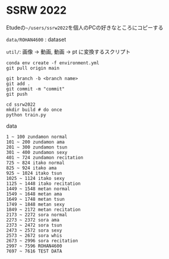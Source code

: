 # SSRW 2022

Etudeの`~/users/ssrw2022`を個人のPCの好きなところにコピーする

`data/ROHAN4600` : dataset

`util/`: 画像 -> 動画, 動画 -> pt に変換するスクリプト

```
conda env create -f environment.yml
git pull origin main

git branch -b <branch name>
git add .
git commit -m "commit"
git push
```

```
cd ssrw2022
mkdir build # do once
python train.py
```

data
```
1 ~ 100 zundamon normal
101 ~ 200 zundamon ama
201 ~ 300 zundamon tsun
301 ~ 400 zundamon sexy
401 ~ 724 zundamon recitation
725 ~ 824 itako normal
825 ~ 924 itako ama
925 ~ 1024 itako tsun
1025 ~ 1124 itako sexy
1125 ~ 1448 itako recitation
1449 ~ 1548 metan normal
1549 ~ 1648 metan ama
1649 ~ 1748 metan tsun
1749 ~ 1848 metan sexy
1849 ~ 2172 metan recitation
2173 ~ 2272 sora normal
2273 ~ 2372 sora ama
2373 ~ 2472 sora tsun
2473 ~ 2572 sora sexy
2573 ~ 2672 sora whis
2673 ~ 2996 sora recitation
2997 ~ 7596 ROHAN4600
7697 ~ 7616 TEST DATA
```
